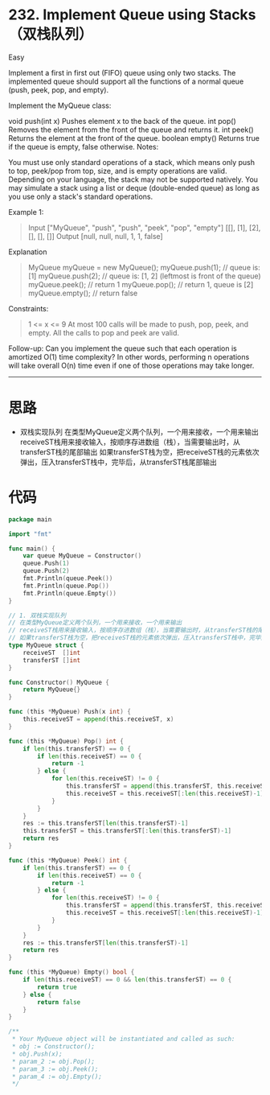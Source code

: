 # 232. Implement Queue using Stacks（双栈队列）

Easy

Implement a first in first out (FIFO) queue using only two stacks. The implemented queue should support all the functions of a normal queue (push, peek, pop, and empty).

Implement the MyQueue class:

void push(int x) Pushes element x to the back of the queue.
int pop() Removes the element from the front of the queue and returns it.
int peek() Returns the element at the front of the queue.
boolean empty() Returns true if the queue is empty, false otherwise.
Notes:

You must use only standard operations of a stack, which means only push to top, peek/pop from top, size, and is empty operations are valid.
Depending on your language, the stack may not be supported natively. You may simulate a stack using a list or deque (double-ended queue) as long as you use only a stack's standard operations.
 

Example 1:
> Input
["MyQueue", "push", "push", "peek", "pop", "empty"]
[[], [1], [2], [], [], []]
Output
[null, null, null, 1, 1, false]

Explanation
> MyQueue myQueue = new MyQueue();
myQueue.push(1); // queue is: [1]
myQueue.push(2); // queue is: [1, 2] (leftmost is front of the queue)
myQueue.peek(); // return 1
myQueue.pop(); // return 1, queue is [2]
myQueue.empty(); // return false
 

Constraints:
> 1 <= x <= 9
At most 100 calls will be made to push, pop, peek, and empty.
All the calls to pop and peek are valid.
 

Follow-up: Can you implement the queue such that each operation is amortized O(1) time complexity? In other words, performing n operations will take overall O(n) time even if one of those operations may take longer.

---

# 思路
- 双栈实现队列
在类型MyQueue定义两个队列，一个用来接收，一个用来输出
receiveST栈用来接收输入，按顺序存进数组（栈），当需要输出时，从transferST栈的尾部输出
如果transferST栈为空，把receiveST栈的元素依次弹出，压入transferST栈中，完毕后，从transferST栈尾部输出

# 代码
```go
package main

import "fmt"

func main() {
	var queue MyQueue = Constructor()
	queue.Push(1)
	queue.Push(2)
	fmt.Println(queue.Peek())
	fmt.Println(queue.Pop())
	fmt.Println(queue.Empty())
}

// 1. 双栈实现队列
// 在类型MyQueue定义两个队列，一个用来接收，一个用来输出
// receiveST栈用来接收输入，按顺序存进数组（栈），当需要输出时，从transferST栈的尾部输出
// 如果transferST栈为空，把receiveST栈的元素依次弹出，压入transferST栈中，完毕后，从transferST栈尾部输出
type MyQueue struct {
	receiveST  []int
	transferST []int
}

func Constructor() MyQueue {
	return MyQueue{}
}

func (this *MyQueue) Push(x int) {
	this.receiveST = append(this.receiveST, x)
}

func (this *MyQueue) Pop() int {
	if len(this.transferST) == 0 {
		if len(this.receiveST) == 0 {
			return -1
		} else {
			for len(this.receiveST) != 0 {
				this.transferST = append(this.transferST, this.receiveST[len(this.receiveST)-1])
				this.receiveST = this.receiveST[:len(this.receiveST)-1]
			}
		}
	}
	res := this.transferST[len(this.transferST)-1]
	this.transferST = this.transferST[:len(this.transferST)-1]
	return res
}

func (this *MyQueue) Peek() int {
	if len(this.transferST) == 0 {
		if len(this.receiveST) == 0 {
			return -1
		} else {
			for len(this.receiveST) != 0 {
				this.transferST = append(this.transferST, this.receiveST[len(this.receiveST)-1])
				this.receiveST = this.receiveST[:len(this.receiveST)-1]
			}
		}
	}
	res := this.transferST[len(this.transferST)-1]
	return res
}

func (this *MyQueue) Empty() bool {
	if len(this.receiveST) == 0 && len(this.transferST) == 0 {
		return true
	} else {
		return false
	}
}

/**
 * Your MyQueue object will be instantiated and called as such:
 * obj := Constructor();
 * obj.Push(x);
 * param_2 := obj.Pop();
 * param_3 := obj.Peek();
 * param_4 := obj.Empty();
 */
```